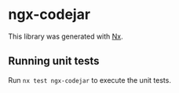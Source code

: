# ngx-codejar

This library was generated with [Nx](https://nx.dev).

## Running unit tests

Run `nx test ngx-codejar` to execute the unit tests.
